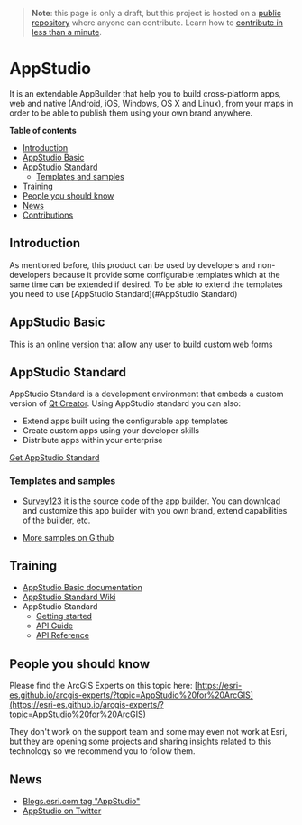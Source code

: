 > **Note**: this page is only a draft, but this project is hosted on a [public repository](https://github.com/hhkaos/awesome-arcgis) where anyone can contribute. Learn how to [contribute in less than a minute](https://github.com/hhkaos/awesome-arcgis/blob/master/CONTRIBUTING.md#contributions).

# AppStudio
It is an extendable AppBuilder that help you to build cross-platform apps, web and native (Android, iOS, Windows, OS X and Linux), from your maps in order to be able to publish them using your own brand anywhere.

<!-- START doctoc generated TOC please keep comment here to allow auto update -->
<!-- DON'T EDIT THIS SECTION, INSTEAD RE-RUN doctoc TO UPDATE -->
**Table of contents**

- [Introduction](#introduction)
- [AppStudio Basic](#appstudio-basic)
- [AppStudio Standard](#appstudio-standard)
  - [Templates and samples](#templates-and-samples)
- [Training](#training)
- [People you should know](#people-you-should-know)
- [News](#news)
- [Contributions](#contributions)

<!-- END doctoc generated TOC please keep comment here to allow auto update -->

## Introduction
As mentioned before, this product can be used by developers and non-developers because it provide some configurable templates which at the same time can be extended if desired. To be able to extend the templates you need to use [AppStudio Standard](#AppStudio Standard)

## AppStudio Basic
This is an [online version](http://appstudio.arcgis.com/) that allow any user to build custom web forms

## AppStudio Standard
AppStudio Standard is a development environment that embeds a custom version of [Qt Creator](https://www.qt.io/ide/). Using AppStudio standard you can also:

* Extend apps built using the configurable app templates		
* Create custom apps using your developer skills		
* Distribute apps within your enterprise

[Get AppStudio Standard](http://appstudio.arcgis.com/#do_more)

### Templates and samples

* [Survey123](../survey123/README.md) it is the source code of the app builder. You can download and customize this app builder with you own brand, extend capabilities of the builder, etc.

* [More samples on Github](https://github.com/Esri/arcgis-appstudio-samples)

## Training

* [AppStudio Basic documentation](http://doc.arcgis.com/en/appstudio/create-apps/guidedtour.htm)
* [AppStudio Standard Wiki](https://github.com/Esri/arcgis-appstudio-samples/wiki)
* AppStudio Standard  
  * [Getting started](http://doc.arcgis.com/en/appstudio/extend-apps/extendapps.htm)
  * [API Guide](http://doc.arcgis.com/en/appstudio/api-guide/)
  * [API Reference](http://links.esri.com/appstudio/apireference/)

## People you should know

Please find the ArcGIS Experts on this topic here: [https://esri-es.github.io/arcgis-experts/?topic=AppStudio%20for%20ArcGIS](https://esri-es.github.io/arcgis-experts/?topic=AppStudio%20for%20ArcGIS)

They don't work on the support team and some may even not work at Esri,
but they are opening some projects and sharing insights related to this
technology so we recommend you to follow them.

## News

* [Blogs.esri.com tag "AppStudio"](https://blogs.esri.com/esri/arcgis/tag/appstudio/)
* [AppStudio on Twitter](https://twitter.com/AppStudioArcGIS)



